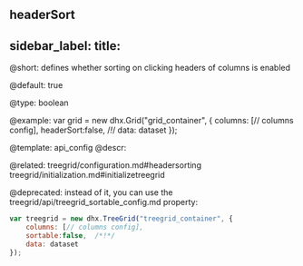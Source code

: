headerSort
---
sidebar_label: 
title: 
---          

@short: 
defines whether sorting on clicking headers of columns is enabled


@default:
true


@type: boolean

@example: 
var grid = new dhx.Grid("grid_container", {
	columns: [// columns config],
	headerSort:false,  /*!*/
	data: dataset
});


@template:	api_config
@descr: 

@related: treegrid/configuration.md#headersorting
treegrid/initialization.md#initializetreegrid

@deprecated: instead of it, you can use the treegrid/api/treegrid_sortable_config.md property:

~~~js
var treegrid = new dhx.TreeGrid("treegrid_container", {
	columns: [// columns config],
	sortable:false,  /*!*/
	data: dataset
});
~~~